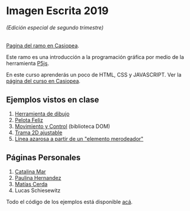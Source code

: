 # Imagen Escrita 2019
###### (Edición especial de segundo trimestre)

[Pagina del ramo en Casiopea](https://wiki.ead.pucv.cl/Imagen_Escrita_2019_T2).

Este ramo es una introducción a la programación gráfica por medio de la herramienta [P5js](http://p5js.org).

En este curso aprenderás un poco de HTML, CSS y JAVASCRIPT. Ver la [página del curso en Casiopea](https://wiki.ead.pucv.cl/Imagen_Escrita_2019_T2).


## Ejemplos vistos en clase
1. [Herramienta de dibujo](https://hspencer.github.io/IE2019/01-croquera/)
2. [Pelota Feliz](https://hspencer.github.io/IE2019/02-pelota-feliz/)
3. [Movimiento y Control](https://hspencer.github.io/IE2019/03-dom-control/) (biblioteca DOM)
4. [Trama 2D ajustable](https://hspencer.github.io/IE2019/04-trama-2D)
5. [Línea azarosa a partir de un "elemento merodeador"](https://hspencer.github.io/IE2019/05-linea-azarosa)

## Páginas Personales
1. [Catalina Mar](https://catalinamar.github.io/ImagenEscrita2/)
2. [Paulina Hernandez](https://Poleniher.github.io/zero/)
3. [Matías Cerda](https://draseart.github.io/ImagenEscrita/)
4. Lucas Schiesewitz



Todo el código de los ejemplos está disponible [acá](https://www.github.com/hspencer/IE2019).
